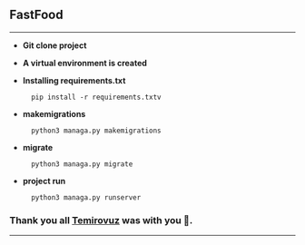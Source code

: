 ## FastFood

___

* **Git clone project**
* **A virtual environment is created**
* **Installing requirements.txt**

        pip install -r requirements.txtv
* **makemigrations**

        python3 managa.py makemigrations
* **migrate**

        python3 managa.py migrate
* **project run**

        python3 managa.py runserver

### Thank you all [Temirovuz](https://github.com/temirovuz) was with you 🙂.

___
